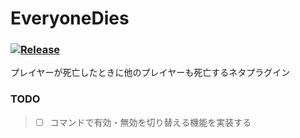 # EveryoneDies
### [![Release](https://img.shields.io/github/release/sailuna157/EveryoneDies)](https://github.com/sailuna157/EveryoneDies/releases/latest)

プレイヤーが死亡したときに他のプレイヤーも死亡するネタプラグイン

### TODO
>- [ ] コマンドで有効・無効を切り替える機能を実装する
